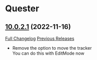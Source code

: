 # Quester

## [10.0.2.1](https://github.com/Nevcairiel/Quester/tree/10.0.2.1) (2022-11-16)
[Full Changelog](https://github.com/Nevcairiel/Quester/compare/10.0.2.0...10.0.2.1) [Previous Releases](https://github.com/Nevcairiel/Quester/releases)

- Remove the option to move the tracker  
    You can do this with EditMode now  
